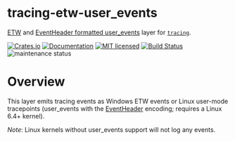 # tracing-etw-user_events

[ETW][etw] and [EventHeader formatted user_events][eventheader] layer for [`tracing`].

[![Crates.io][crates-badge]][crates-url]
[![Documentation][docs-badge]][docs-url]
[![MIT licensed][mit-badge]][mit-url]
[![Build Status][actions-badge]][actions-url]
![maintenance status][maint-badge]

# Overview

This layer emits tracing events as Windows ETW events or Linux user-mode tracepoints
(user_events with the [EventHeader](https://github.com/microsoft/LinuxTracepoints/tree/main/libeventheader-tracepoint)
encoding; requires a Linux 6.4+ kernel).

*Note*: Linux kernels without user_events support will not log any events.

[etw]: https://learn.microsoft.com/windows/win32/etw/about-event-tracing
[eventheader]: https://github.com/microsoft/LinuxTracepoints/tree/main/libeventheader-tracepoint
[`tracing`]: https://crates.io/crates/tracing

[crates-badge]: https://img.shields.io/crates/v/tracing-etw.svg
[crates-url]: https://crates.io/crates/tracing-etw
[docs-badge]: https://docs.rs/tracing-etw/badge.svg
[docs-url]: https://docs.rs/tracing-etw
[mit-badge]: https://img.shields.io/badge/license-MIT-blue.svg
[mit-url]: LICENSE
[actions-badge]: https://github.com/microsoft/tracing-etw/actions/workflows/rust.yml/badge.svg
[actions-url]:https://github.com/microsoft/tracing-etw/actions/workflows/rust.yml
[maint-badge]: https://img.shields.io/badge/maintenance-experimental-blue.svg
